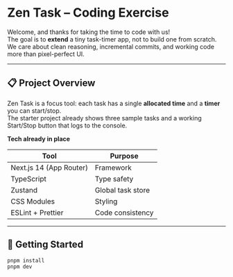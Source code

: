 # Zen Task – Coding Exercise

Welcome, and thanks for taking the time to code with us!  
The goal is to **extend** a tiny task-timer app, not to build one from scratch.  
We care about clean reasoning, incremental commits, and working code more than pixel-perfect UI.

---

## 📋  Project Overview

Zen Task is a focus tool: each task has a single **allocated time** and a **timer** you can start/stop.  
The starter project already shows three sample tasks and a working Start/Stop button that logs to the console.

**Tech already in place**

| Tool | Purpose |
|------|---------|
| Next.js 14 (App Router) | Framework |
| TypeScript | Type safety |
| Zustand | Global task store |
| CSS Modules | Styling |
| ESLint + Prettier | Code consistency |

---

## 🚀  Getting Started

```bash
pnpm install
pnpm dev
